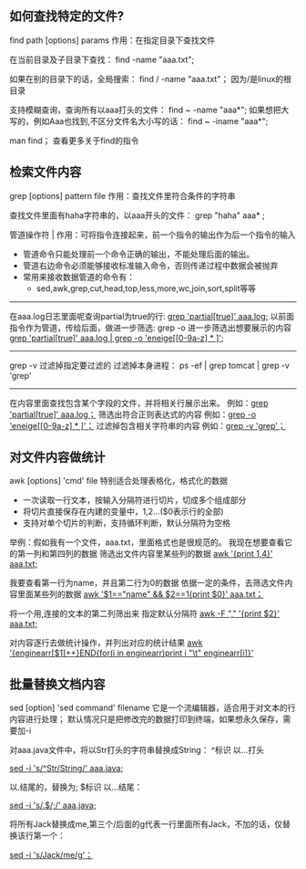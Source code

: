 ## 如何查找特定的文件?

find path [options] params
作用：在指定目录下查找文件

在当前目录及子目录下查找：
find -name "aaa.txt";

如果在别的目录下的话，全局搜索：
find / -name "aaa.txt"；
因为/是linux的根目录

支持模糊查询，查询所有以aaa打头的文件：
find ~ -name "aaa*";
如果想把大写的，例如Aaa也找到,不区分文件名大小写的话：
find ~ -iname "aaa*";

man find；  查看更多关于find的指令


## 检索文件内容

grep [options] pattern file
作用：查找文件里符合条件的字符串

查找文件里面有haha字符串的，以aaa开头的文件：
grep "haha" aaa* ;


管道操作符 | 
作用：可将指令连接起来，前一个指令的输出作为后一个指令的输入

* 管道命令只能处理前一个命令正确的输出，不能处理后面的输出。
* 管道右边命令必须能够接收标准输入命令，否则传递过程中数据会被抛弃
* 常用来接收数据管道的命令有：
    * sed,awk,grep,cut,head,top,less,more,wc,join,sort,split等等


* * *

在aaa.log日志里面呢查询partial为true的行:
<u>grep 'partial\[true\]' aaa.log;</u>
以前面指令作为管道，传给后面，做进一步筛选:
grep -o 进一步筛选出想要展示的内容
<u>grep 'partial\[true\]' aaa.log | grep -o 'eneige\[[0-9a-z] * \]';</u>


* * *

grep -v 过滤掉指定要过滤的
过滤掉本身进程：
ps -ef | grep tomcat | grep -v 'grep' 


* * *

在内容里面查找包含某个字段的文件，并将相关行展示出来。
例如：<u>grep 'partial\[true\]' aaa.log；</u>
筛选出符合正则表达式的内容
例如：<u>grep -o 'eneige\[[0-9a-z] * \]'；</u>
过滤掉包含相关字符串的内容
例如：<u>grep -v 'grep'；</u>


## 对文件内容做统计
awk [options] 'cmd' file
特别适合处理表格化，格式化的数据
* 一次读取一行文本，按输入分隔符进行切片，切成多个组成部分
* 将切片直接保存在内建的变量中，$1,$2...($0表示行的全部)
* 支持对单个切片的判断，支持循环判断，默认分隔符为空格

举例：假如我有一个文件，aaa.txt，里面格式也是很规范的。
我现在想要查看它的第一列和第四列的数据
筛选出文件内容里某些列的数据
<u>awk '{print $1,$4}' aaa.txt;</u>

我要查看第一行为name，并且第二行为0的数据
依据一定的条件，去筛选文件内容里面某些列的数据
<u>awk '$1=="name" && $2==1{print $0}' aaa.txt；</u>

将一个用,连接的文本的第二列筛出来
指定默认分隔符
<u>awk -F "," '{print $2}' aaa.txt;</u>

对内容逐行去做统计操作，并列出对应的统计结果
<u>awk '{enginearr[$1]++}END{for(i in enginearr)print i "\t" enginearr[i]}'</u>


## 批量替换文档内容
sed [option] 'sed command' filename 
它是一个流编辑器，适合用于对文本的行内容进行处理；
默认情况只是把修改完的数据打印到终端，如果想永久保存，需要加-i

对aaa.java文件中，将以Str打头的字符串替换成String：
^标识 以...打头

<u>sed -i 's/^Str/String/' aaa.java;</u>

以.结尾的，替换为;
$标识 以...结尾：

<u>sed -i 's/\.$/\;/' aaa.java;</u>

将所有Jack替换成me,第三个/后面的g代表一行里面所有Jack，不加的话，仅替换该行第一个：

<u>sed -i 's/Jack/me/g'；</u>

